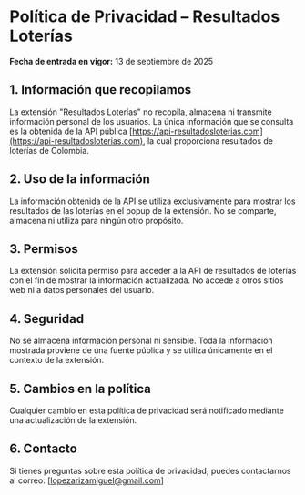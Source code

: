 # Política de Privacidad – Resultados Loterías

**Fecha de entrada en vigor:** 13 de septiembre de 2025

## 1. Información que recopilamos

La extensión "Resultados Loterías" no recopila, almacena ni transmite información personal de los usuarios. La única información que se consulta es la obtenida de la API pública [https://api-resultadosloterias.com](https://api-resultadosloterias.com), la cual proporciona resultados de loterías de Colombia.

## 2. Uso de la información

La información obtenida de la API se utiliza exclusivamente para mostrar los resultados de las loterías en el popup de la extensión. No se comparte, almacena ni utiliza para ningún otro propósito.

## 3. Permisos

La extensión solicita permiso para acceder a la API de resultados de loterías con el fin de mostrar la información actualizada. No accede a otros sitios web ni a datos personales del usuario.

## 4. Seguridad

No se almacena información personal ni sensible. Toda la información mostrada proviene de una fuente pública y se utiliza únicamente en el contexto de la extensión.

## 5. Cambios en la política

Cualquier cambio en esta política de privacidad será notificado mediante una actualización de la extensión.

## 6. Contacto

Si tienes preguntas sobre esta política de privacidad, puedes contactarnos al correo: [lopezarizamiguel@gmail.com]
